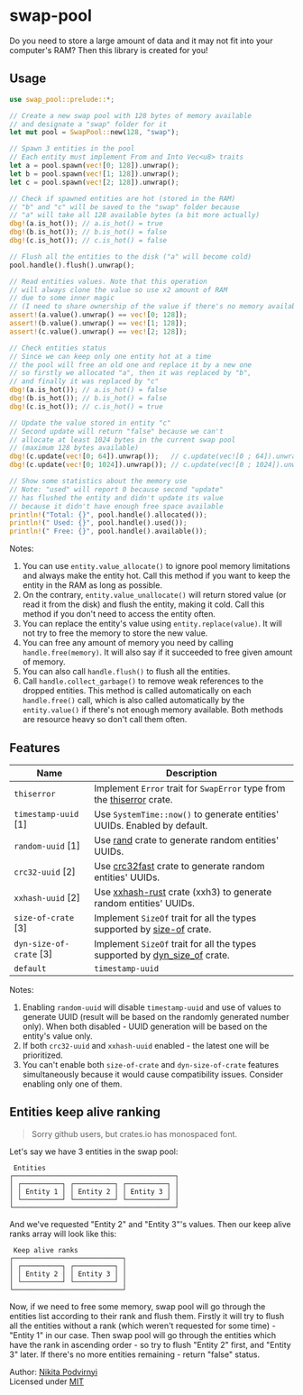 # swap-pool

Do you need to store a large amount of data and it may not fit into your computer's RAM? Then this library is created for you!

## Usage

```rust
use swap_pool::prelude::*;

// Create a new swap pool with 128 bytes of memory available
// and designate a "swap" folder for it
let mut pool = SwapPool::new(128, "swap");

// Spawn 3 entities in the pool
// Each entity must implement From and Into Vec<u8> traits
let a = pool.spawn(vec![0; 128]).unwrap();
let b = pool.spawn(vec![1; 128]).unwrap();
let c = pool.spawn(vec![2; 128]).unwrap();

// Check if spawned entities are hot (stored in the RAM)
// "b" and "c" will be saved to the "swap" folder because
// "a" will take all 128 available bytes (a bit more actually)
dbg!(a.is_hot()); // a.is_hot() = true
dbg!(b.is_hot()); // b.is_hot() = false
dbg!(c.is_hot()); // c.is_hot() = false

// Flush all the entities to the disk ("a" will become cold)
pool.handle().flush().unwrap();

// Read entities values. Note that this operation
// will always clone the value so use x2 amount of RAM
// due to some inner magic
// (I need to share ownership of the value if there's no memory available)
assert!(a.value().unwrap() == vec![0; 128]);
assert!(b.value().unwrap() == vec![1; 128]);
assert!(c.value().unwrap() == vec![2; 128]);

// Check entities status
// Since we can keep only one entity hot at a time
// the pool will free an old one and replace it by a new one
// so firstly we allocated "a", then it was replaced by "b",
// and finally it was replaced by "c"
dbg!(a.is_hot()); // a.is_hot() = false
dbg!(b.is_hot()); // b.is_hot() = false
dbg!(c.is_hot()); // c.is_hot() = true

// Update the value stored in entity "c"
// Second update will return "false" because we can't
// allocate at least 1024 bytes in the current swap pool
// (maximum 128 bytes available)
dbg!(c.update(vec![0; 64]).unwrap());   // c.update(vec![0 ; 64]).unwrap() = true
dbg!(c.update(vec![0; 1024]).unwrap()); // c.update(vec![0 ; 1024]).unwrap() = false

// Show some statistics about the memory use
// Note: "used" will report 0 because second "update"
// has flushed the entity and didn't update its value
// because it didn't have enough free space available
println!("Total: {}", pool.handle().allocated());
println!(" Used: {}", pool.handle().used());
println!(" Free: {}", pool.handle().available());
```

Notes:

1. You can use `entity.value_allocate()` to ignore pool memory limitations and always make the entity hot. Call this method if you want to keep the entity in the RAM as long as possible.
2. On the contrary, `entity.value_unallocate()` will return stored value (or read it from the disk) and flush the entity, making it cold. Call this method if you don't need to access the entity often.
3. You can replace the entity's value using `entity.replace(value)`. It will not try to free the memory to store the new value.
4. You can free any amount of memory you need by calling `handle.free(memory)`. It will also say if it succeeded to free given amount of memory.
5. You can also call `handle.flush()` to flush all the entities.
6. Call `handle.collect_garbage()` to remove weak references to the dropped entities. This method is called automatically on each `handle.free()` call, which is also called automatically by the `entity.value()` if there's not enough memory available. Both methods are resource heavy so don't call them often.

## Features

| Name | Description |
| - | - |
| `thiserror` | Implement `Error` trait for `SwapError` type from the [thiserror](https://crates.io/crates/thiserror) crate. |
| `timestamp-uuid` [1] | Use `SystemTime::now()` to generate entities' UUIDs. Enabled by default. |
| `random-uuid` [1] | Use [rand](https://crates.io/crates/rand) crate to generate random entities' UUIDs. |
| `crc32-uuid` [2] | Use [crc32fast](https://crates.io/crates/crc32fast) crate to generate random entities' UUIDs. |
| `xxhash-uuid` [2] | Use [xxhash-rust](https://crates.io/crates/xxhash-rust) crate (xxh3) to generate random entities' UUIDs. |
| `size-of-crate` [3] | Implement `SizeOf` trait for all the types supported by [size-of](https://crates.io/crates/size-of) crate. |
| `dyn-size-of-crate` [3] | Implement `SizeOf` trait for all the types supported by [dyn_size_of](https://crates.io/crates/dyn_size_of) crate. |
| `default` | `timestamp-uuid` |

Notes:

1. Enabling `random-uuid` will disable `timestamp-uuid` and use of values to generate UUID (result will be based on the randomly generated number only). When both disabled - UUID generation will be based on the entity's value only.
2. If both `crc32-uuid` and `xxhash-uuid` enabled - the latest one will be prioritized.
3. You can't enable both `size-of-crate` and `dyn-size-of-crate` features simultaneously because it would cause compatibility issues. Consider enabling only one of them.

## Entities keep alive ranking

> Sorry github users, but crates.io has monospaced font.

Let's say we have 3 entities in the swap pool:

```
 Entities
┌────────────────────────────────────────┐
│ ┌──────────┐ ┌──────────┐ ┌──────────┐ │
│ │ Entity 1 │ │ Entity 2 │ │ Entity 3 │ │
│ └──────────┘ └──────────┘ └──────────┘ │
└────────────────────────────────────────┘
```

And we've requested "Entity 2" and "Entity 3"'s values. Then our keep alive ranks array will look like this:

```
 Keep alive ranks
┌───────────────────────────┐
│ ┌──────────┐ ┌──────────┐ │
│ │ Entity 2 │ │ Entity 3 │ │
│ └──────────┘ └──────────┘ │
└───────────────────────────┘
```

Now, if we need to free some memory, swap pool will go through the entities list according to their rank and flush them. Firstly it will try to flush all the entities without a rank (which weren't requested for some time) - "Entity 1" in our case. Then swap pool will go through the entities which have the rank in ascending order - so try to flush "Entity 2" first, and "Entity 3" later. If there's no more entities remaining - return "false" status.

Author: [Nikita Podvirnyi](https://github.com/krypt0nn)\
Licensed under [MIT](LICENSE)
